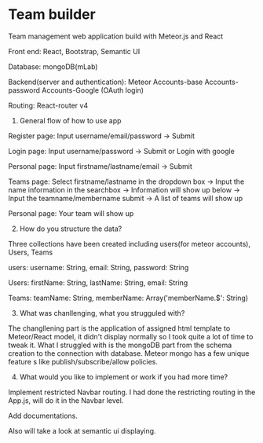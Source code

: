# Team builder
Team management web application build with Meteor.js and React

Front end: React, Bootstrap, Semantic UI

Database: mongoDB(mLab)

Backend(server and authentication): Meteor Accounts-base Accounts-password Accounts-Google
(OAuth login)

Routing: React-router v4

1. General flow of how to use app

Register page: Input username/email/password -> Submit

Login page: Input username/password -> Submit or Login with google

Personal page: Input firstname/lastname/email -> Submit

Teams page: Select firstname/lastname in the dropdown box -> Input the name information in the searchbox -> Information will show up below -> Input the teamname/membername submit -> A list of teams will show up

Personal page: Your team will show up

2. How do you structure the data?

Three collections have been created including users(for meteor accounts), Users, Teams

users: username: String, email: String, password: String

Users: firstName: String, lastName: String, email: String

Teams: teamName: String, memberName: Array('memberName.$': String)

3. What was chanllenging, what you strugguled with?

The changllening part is the application of assigned html template to Meteor/React model, it didn't display normally so I took quite a lot of time to tweak it. What I struggled with is the mongoDB part from the schema creation to the connection with database. Meteor mongo has a few unique feature s like publish/subscribe/allow policies.

4. What would you like to implement or work if you had more time?

Implement restricted Navbar routing. I had done the restricting routing in the App.js, will do it in the Navbar level.

Add documentations.

Also will take a look at semantic ui displaying.
